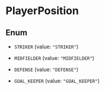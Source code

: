 

# PlayerPosition

## Enum


* `STRIKER` (value: `"STRIKER"`)

* `MIDFIELDER` (value: `"MIDFIELDER"`)

* `DEFENSE` (value: `"DEFENSE"`)

* `GOAL_KEEPER` (value: `"GOAL_KEEPER"`)



